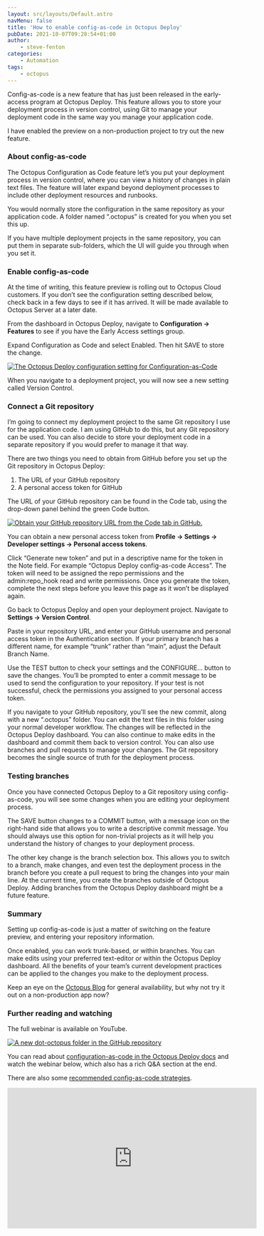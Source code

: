 ```yaml
---
layout: src/layouts/Default.astro
navMenu: false
title: 'How to enable config-as-code in Octopus Deploy'
pubDate: 2021-10-07T09:28:54+01:00
author:
    - steve-fenton
categories:
    - Automation
tags:
    - octopus
---
```


Config-as-code is a new feature that has just been released in the early-access program at Octopus Deploy. This feature allows you to store your deployment process in version control, using Git to manage your deployment code in the same way you manage your application code.

I have enabled the preview on a non-production project to try out the new feature.

### About config-as-code

The Octopus Configuration as Code feature let’s you put your deployment process in version control, where you can view a history of changes in plain text files. The feature will later expand beyond deployment processes to include other deployment resources and runbooks.

You would normally store the configuration in the same repository as your application code. A folder named “.octopus” is created for you when you set this up.

If you have multiple deployment projects in the same repository, you can put them in separate sub-folders, which the UI will guide you through when you set it.

### Enable config-as-code

At the time of writing, this feature preview is rolling out to Octopus Cloud customers. If you don’t see the configuration setting described below, check back in a few days to see if it has arrived. It will be made available to Octopus Server at a later date.

From the dashboard in Octopus Deploy, navigate to **Configuration -&gt; Features** to see if you have the Early Access settings group.

Expand Configuration as Code and select Enabled. Then hit SAVE to store the change.

[![The Octopus Deploy configuration setting for Configuration-as-Code](https://www.stevefenton.co.uk/wp-content/uploads/2021/10/octopus-deploy-config-as-code.png)](https://www.stevefenton.co.uk/2021/10/how-to-enable-config-as-code-in-octopus-deploy/octopus-deploy-config-as-code/)

When you navigate to a deployment project, you will now see a new setting called Version Control.

### Connect a Git repository

I’m going to connect my deployment project to the same Git repository I use for the application code. I am using GitHub to do this, but any Git repository can be used. You can also decide to store your deployment code in a separate repository if you would prefer to manage it that way.

There are two things you need to obtain from GitHub before you set up the Git repository in Octopus Deploy:

1. The URL of your GitHub repository
2. A personal access token for GitHub

The URL of your GitHub repository can be found in the Code tab, using the drop-down panel behind the green Code button.

[![Obtain your GitHub repository URL from the Code tab in GitHub.](https://www.stevefenton.co.uk/wp-content/uploads/2021/10/github-repository-url.png)](https://www.stevefenton.co.uk/2021/10/how-to-enable-config-as-code-in-octopus-deploy/github-repository-url/)

You can obtain a new personal access token from **Profile -&gt; Settings -&gt; Developer settings -&gt; Personal access tokens**.

Click “Generate new token” and put in a descriptive name for the token in the Note field. For example “Octopus Deploy config-as-code Access”. The token will need to be assigned the repo permissions and the admin:repo\_hook read and write permissions. Once you generate the token, complete the next steps before you leave this page as it won’t be displayed again.

Go back to Octopus Deploy and open your deployment project. Navigate to **Settings -&gt; Version Control**.

Paste in your repository URL, and enter your GitHub username and personal access token in the Authentication section. If your primary branch has a different name, for example “trunk” rather than “main”, adjust the Default Branch Name.

Use the TEST button to check your settings and the CONFIGURE… button to save the changes. You’ll be prompted to enter a commit message to be used to send the configuration to your repository. If your test is not successful, check the permissions you assigned to your personal access token.

If you navigate to your GitHub repository, you’ll see the new commit, along with a new “.octopus” folder. You can edit the text files in this folder using your normal developer workflow. The changes will be reflected in the Octopus Deploy dashboard. You can also continue to make edits in the dashboard and commit them back to version control. You can also use branches and pull requests to manage your changes. The Git repository becomes the single source of truth for the deployment process.

### Testing branches

Once you have connected Octopus Deploy to a Git repository using config-as-code, you will see some changes when you are editing your deployment process.

The SAVE button changes to a COMMIT button, with a message icon on the right-hand side that allows you to write a descriptive commit message. You should always use this option for non-trivial projects as it will help you understand the history of changes to your deployment process.

The other key change is the branch selection box. This allows you to switch to a branch, make changes, and even test the deployment process in the branch before you create a pull request to bring the changes into your main line. At the current time, you create the branches outside of Octopus Deploy. Adding branches from the Octopus Deploy dashboard might be a future feature.

### Summary

Setting up config-as-code is just a matter of switching on the feature preview, and entering your repository information.

Once enabled, you can work trunk-based, or within branches. You can make edits using your preferred text-editor or within the Octopus Deploy dashboard. All the benefits of your team’s current development practices can be applied to the changes you make to the deployment process.

Keep an eye on the [Octopus Blog](https://octopus.com/blog) for general availability, but why not try it out on a non-production app now?

### Further reading and watching

The full webinar is available on YouTube.

[![A new dot-octopus folder in the GitHub repository](https://www.stevefenton.co.uk/wp-content/uploads/2021/10/initial-octopus-deploy-commit.png)](https://www.stevefenton.co.uk/2021/10/how-to-enable-config-as-code-in-octopus-deploy/initial-octopus-deploy-commit/)

You can read about [configuration-as-code in the Octopus Deploy docs](https://octopus.com/docs/projects/version-control) and watch the webinar below, which also has a rich Q&amp;A section at the end.

There are also some [recommended config-as-code strategies](https://octopus.com/blog/config-as-code-strategies).

<iframe allow="accelerometer; autoplay; clipboard-write; encrypted-media; gyroscope; picture-in-picture" allowfullscreen="" frameborder="0" height="315" loading="lazy" src="https://www.youtube.com/embed/oZfxlbpSP14" title="YouTube video player" width="560"></iframe>